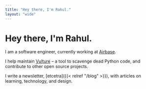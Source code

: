 ```yaml
---
title: "Hey there, I'm Rahul."
layout: "wide"
---
```


# Hey there, I'm Rahul.

I am a software engineer, currently working at [Airbase](https://airbase.com).

I help maintain [Vulture](https://github.com/jendrikseipp/vulture) – a tool to scavenge dead Python code, and contribute to other open source projects.

I write a newsletter, [etcetra]({{< relref "/blog" >}}), with articles on learning, technology, and design.

<!-- In case you’re wondering about what I’m upto currently, you can read my [now]({{< relref "/blog" >}}) page. -->
